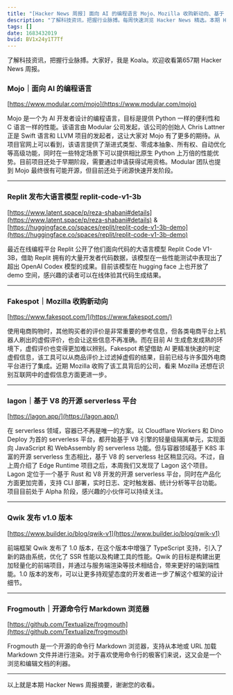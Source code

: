 ```yaml
---
title: "[Hacker News 周报] 面向 AI 的编程语言 Mojo、Mozilla 收购新动向、基于 V8 的开源 serverless 平台"
description: "了解科技资讯，把握行业脉搏。每周快速浏览 Hacker News 精选。本期 Hacker Newsletter 地址: https://mailchi.mp/hackernewsletter/650"
tags: []
date: 1683432019
bvid: BV1x24y1T7Tf
---
```

了解科技资讯，把握行业脉搏。大家好，我是 Koala。欢迎收看第657期 Hacker News 周报。

### Mojo｜面向 AI 的编程语言
[https://www.modular.com/mojo](https://www.modular.com/mojo)

Mojo 是一个为 AI 开发者设计的编程语言，目标是提供 Python 一样的便利性和 C 语言一样的性能。该语言由 Modular 公司发起，该公司的创始人 Chris Lattner 正是 Swift 语言和 LLVM 项目的发起者，这让大家对 Mojo 有了更多的期待。从项目官网上可以看到，该语言提供了渐进式类型、零成本抽象、所有权、自动优化等高级功能，同时在一些特定场景下可以提供相比原生 Python 上万倍的性能优势。目前项目还处于早期阶段，需要通过申请获得试用资格。Modular 团队也提到 Mojo 最终很有可能开源，但目前还处于闭源快速开发阶段。

---

### Replit 发布大语言模型 replit-code-v1-3b
[https://www.latent.space/p/reza-shabani#details](https://www.latent.space/p/reza-shabani#details)  & [https://huggingface.co/spaces/replit/replit-code-v1-3b-demo](https://huggingface.co/spaces/replit/replit-code-v1-3b-demo)

最近在线编程平台 Replit 公开了他们面向代码的大语言模型 Replit Code V1-3B，借助 Replit 拥有的大量开发者代码数据，该模型在一些性能测试中表现出了超出 OpenAI Codex 模型的成果。目前该模型在 hugging face 上也开放了 demo 空间，感兴趣的读者可以在线体验其代码生成结果。

---

### Fakespot｜Mozilla 收购新动向
[https://www.fakespot.com/](https://www.fakespot.com/)

使用电商购物时，其他购买者的评价是非常重要的参考信息，但各类电商平台上机器人刷出的虚假评价，也会让这些信息不再准确。而在目前 AI 生成愈发成熟的环境下，虚假评价也变得更加难以辨别。Fakespot 希望借助 AI 更精准快速的判定虚假信息，该工具可以从商品评价上过滤掉虚假的结果，目前已经与许多国外电商平台进行了集成。近期 Mozilla 收购了该工具背后的公司，看来 Mozilla 还想在识别互联网中的虚假信息方面更进一步。

---

### lagon｜基于 V8 的开源 serverless 平台
[https://lagon.app/](https://lagon.app/)

在 serverless 领域，容器已不再是唯一的方案。以 Cloudflare Workers 和 Dino Deploy 为首的 serverless 平台，都开始基于 V8 引擎的轻量级隔离单元，实现面向 JavaScript 和 WebAssembly 的 serverless 功能。但与容器领域基于 K8S 丰富的开源 serverless 生态相比，基于 V8 的 serverless 社区稍显沉闷。不过，自上周介绍了 Edge Runtime 项目之后，本周我们又发现了 Lagon 这个项目。Lagon 定位于一个基于 Rust 和 V8 开发的开源 serverless 平台，同时在产品化方面更加完善，支持 CLI 部署，实时日志、定时触发器、统计分析等平台功能。项目目前处于 Alpha 阶段，感兴趣的小伙伴可以持续关注。

---

### Qwik 发布 v1.0 版本
[https://www.builder.io/blog/qwik-v1](https://www.builder.io/blog/qwik-v1)

前端框架 Qwik 发布了 1.0 版本，在这个版本中增强了 TypeScript 支持，引入了新的路由系统，优化了 SSR 性能以及构建工具的性能。Qwik 的目标是构建出更加轻量化的前端项目，并通过与服务端渲染等技术相结合，带来更好的端到端性能。1.0 版本的发布，可以让更多持观望态度的开发者进一步了解这个框架的设计细节。

---

### Frogmouth｜开源命令行 Markdown 浏览器
[https://github.com/Textualize/frogmouth](https://github.com/Textualize/frogmouth)

Frogmouth 是一个开源的命令行 Markdown 浏览器，支持从本地或 URL 加载 Markdown 文件并进行渲染。对于喜欢使用命令行的极客们来说，这又会是一个浏览和编辑文档的利器。

---

以上就是本期 Hacker News 周报摘要，谢谢您的收看。


